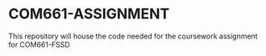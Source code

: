 # COM661-ASSIGNMENT
This repository will house the code needed for the coursework assignment for COM661-FSSD
